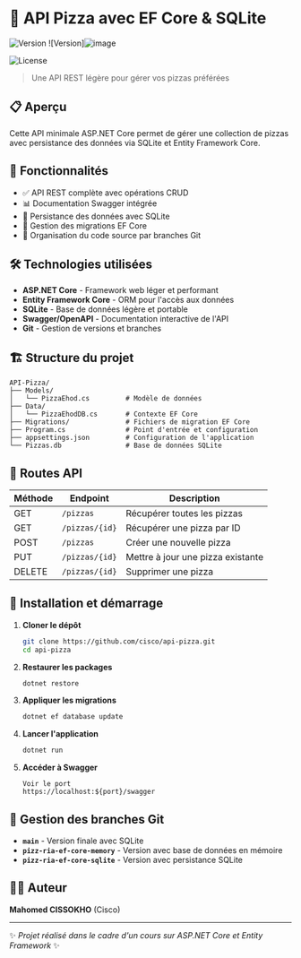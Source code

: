 # 🍕 API Pizza avec EF Core & SQLite

![Version](![image](https://github.com/user-attachments/assets/845965e8-06de-4fa2-9ed3-e21398052271)
)
![Version]![image](https://github.com/user-attachments/assets/796727ac-5092-4424-88da-53c4a84329b2)

![License](https://img.shields.io/badge/license-MIT-green.svg)

> Une API REST légère pour gérer vos pizzas préférées

## 📋 Aperçu

Cette API minimale ASP.NET Core permet de gérer une collection de pizzas avec persistance des données via SQLite et Entity Framework Core.

## 🚀 Fonctionnalités

- ✅ API REST complète avec opérations CRUD
- 📊 Documentation Swagger intégrée
- 💾 Persistance des données avec SQLite
- 🔄 Gestion des migrations EF Core
- 🌿 Organisation du code source par branches Git

## 🛠️ Technologies utilisées

- **ASP.NET Core** - Framework web léger et performant
- **Entity Framework Core** - ORM pour l'accès aux données
- **SQLite** - Base de données légère et portable
- **Swagger/OpenAPI** - Documentation interactive de l'API
- **Git** - Gestion de versions et branches

## 🏗️ Structure du projet

```
API-Pizza/
├── Models/
│   └── PizzaEhod.cs         # Modèle de données
├── Data/
│   └── PizzaEhodDB.cs       # Contexte EF Core 
├── Migrations/              # Fichiers de migration EF Core
├── Program.cs               # Point d'entrée et configuration
├── appsettings.json         # Configuration de l'application
└── Pizzas.db                # Base de données SQLite
```

## 🚦 Routes API

| Méthode | Endpoint | Description |
|---------|----------|-------------|
| GET | `/pizzas` | Récupérer toutes les pizzas |
| GET | `/pizzas/{id}` | Récupérer une pizza par ID |
| POST | `/pizzas` | Créer une nouvelle pizza |
| PUT | `/pizzas/{id}` | Mettre à jour une pizza existante |
| DELETE | `/pizzas/{id}` | Supprimer une pizza |

## 🚀 Installation et démarrage

1. **Cloner le dépôt**
   ```bash
   git clone https://github.com/cisco/api-pizza.git
   cd api-pizza
   ```

2. **Restaurer les packages**
   ```bash
   dotnet restore
   ```

3. **Appliquer les migrations**
   ```bash
   dotnet ef database update
   ```

4. **Lancer l'application**
   ```bash
   dotnet run
   ```

5. **Accéder à Swagger**
   ```
   Voir le port 
   https://localhost:${port}/swagger
   ```

## 🌿 Gestion des branches Git

- **`main`** - Version finale avec SQLite
- **`pizz-ria-ef-core-memory`** - Version avec base de données en mémoire
- **`pizz-ria-ef-core-sqlite`** - Version avec persistance SQLite

## 👨‍💻 Auteur

**Mahomed CISSOKHO** (Cisco)

---

✨ *Projet réalisé dans le cadre d'un cours sur ASP.NET Core et Entity Framework* ✨
